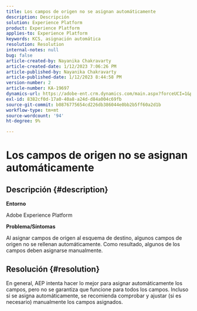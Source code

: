 ```yaml
---
title: Los campos de origen no se asignan automáticamente
description: Descripción
solution: Experience Platform
product: Experience Platform
applies-to: Experience Platform
keywords: KCS, asignación automática
resolution: Resolution
internal-notes: null
bug: false
article-created-by: Nayanika Chakravarty
article-created-date: 1/12/2023 7:06:26 PM
article-published-by: Nayanika Chakravarty
article-published-date: 1/12/2023 8:44:58 PM
version-number: 2
article-number: KA-19697
dynamics-url: https://adobe-ent.crm.dynamics.com/main.aspx?forceUCI=1&pagetype=entityrecord&etn=knowledgearticle&id=ac2ee131-ac92-ed11-aad1-6045bd006c82
exl-id: 8382cf0d-17a0-40a8-a24d-d84a004c69fb
source-git-commit: b0876775654cd226db386044e0bb2b5ff60a2d1b
workflow-type: tm+mt
source-wordcount: '94'
ht-degree: 9%

---
```


# Los campos de origen no se asignan automáticamente

## Descripción {#description}


<b>Entorno</b>

Adobe Experience Platform

<b>Problema/Síntomas</b>

Al asignar campos de origen al esquema de destino, algunos campos de origen no se rellenan automáticamente. Como resultado, algunos de los campos deben asignarse manualmente.


## Resolución {#resolution}


En general, AEP intenta hacer lo mejor para asignar automáticamente los campos, pero no se garantiza que funcione para todos los campos. Incluso si se asigna automáticamente, se recomienda comprobar y ajustar (si es necesario) manualmente los campos asignados.
